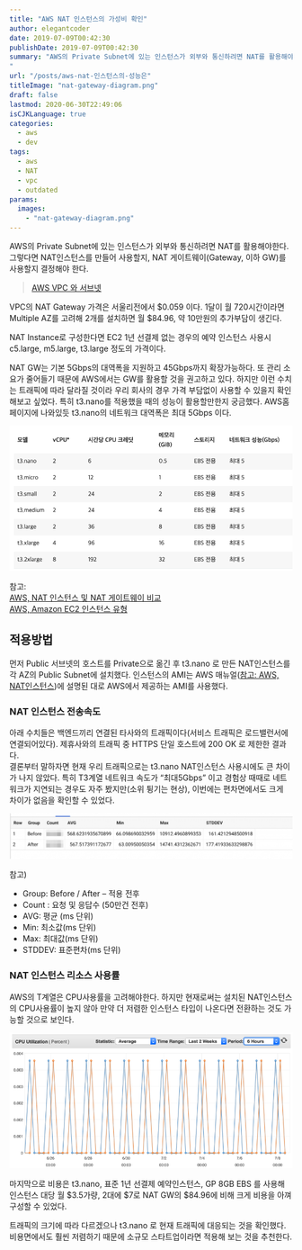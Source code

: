 ```yaml
---
title: "AWS NAT 인스턴스의 가성비 확인"
author: elegantcoder
date: 2019-07-09T00:42:30
publishDate: 2019-07-09T00:42:30
summary: "AWS의 Private Subnet에 있는 인스턴스가 외부와 통신하려면 NAT를 활용해야한다. 그렇다면 NAT인스턴스를 만들어 사용할지, NAT 게이트웨이(Gateway, 이하 GW)를 사용할지 결정해야 한다. AWS VPC 와 서브넷 VPC의 NAT Gateway 가격은 서울리전에서 $0.059 이다. 1달이 월 720시간이라면 Multiple AZ를 고려해 2개를 설치하면 월 $84.96, 약 10만원의 추가부담이 생긴다. NAT Instance로 구성한다면 EC2 1년 선결제 없는 경우의 예약 인스턴스 [&hellip;]
"
url: "/posts/aws-nat-인스턴스의-성능은"
titleImage: "nat-gateway-diagram.png"
draft: false
lastmod: 2020-06-30T22:49:06
isCJKLanguage: true
categories:
  - aws
  - dev
tags:
  - aws
  - NAT
  - vpc
  - outdated
params:
  images:
    - "nat-gateway-diagram.png"
---
```

AWS의 Private Subnet에 있는 인스턴스가 외부와 통신하려면 NAT를 활용해야한다. 그렇다면 NAT인스턴스를 만들어 사용할지, NAT 게이트웨이(Gateway, 이하 GW)를 사용할지 결정해야 한다.

> [AWS VPC 와 서브넷](https://elegantcoder.com/aws-vpc-%ec%99%80-%ec%84%9c%eb%b8%8c%eb%84%b7/)

VPC의 NAT Gateway 가격은 서울리전에서 $0.059 이다. 1달이 월 720시간이라면 Multiple AZ를 고려해 2개를 설치하면 월 $84.96, 약 10만원의 추가부담이 생긴다.

NAT Instance로 구성한다면 EC2 1년 선결제 없는 경우의 예약 인스턴스 사용시 c5.large, m5.large, t3.large 정도의 가격이다.

NAT GW는 기본 5Gbps의 대역폭을 지원하고 45Gbps까지 확장가능하다. 또 관리 소요가 줄어들기 때문에 AWS에서는 GW를 활용할 것을 권고하고 있다. 하지만 이런 수치는 트래픽에 따라 달라질 것이라 우리 회사의 경우 가격 부담없이 사용할 수 있을지 확인해보고 싶었다. 특히 t3.nano를 적용했을 때의 성능이 활용할만한지 궁금했다. AWS홈페이지에 나와있듯 t3.nano의 네트워크 대역폭은 최대 5Gbps 이다.

![](T-classes.png)

참고:  
[AWS, NAT 인스턴스 및 NAT 게이트웨이 비교](https://docs.aws.amazon.com/ko_kr/vpc/latest/userguide/vpc-nat-comparison.html)  
[AWS, Amazon EC2 인스턴스 유형](https://aws.amazon.com/ko/ec2/instance-types/)

적용방법
----

먼저 Public 서브넷의 호스트를 Private으로 옮긴 후 t3.nano 로 만든 NAT인스턴스를 각 AZ의 Public Subnet에 설치했다. 인스턴스의 AMI는 AWS 매뉴얼([참고: AWS, NAT인스턴스](https://docs.aws.amazon.com/ko_kr/vpc/latest/userguide/VPC_NAT_Instance.html))에 설명된 대로 AWS에서 제공하는 AMI를 사용했다.

### NAT 인스턴스 전송속도

아래 수치들은 백엔드끼리 연결된 타사와의 트래픽이다(서비스 트래픽은 로드밸런서에 연결되어있다). 제휴사와의 트래픽 중 HTTPS 단일 호스트에 200 OK 로 제한한 결과다.  
결론부터 말하자면 현재 우리 트래픽으로는 t3.nano NAT인스턴스 사용시에도 큰 차이가 나지 않았다. 특히 T3계열 네트워크 속도가 “최대5Gbps” 이고 경험상 때때로 네트워크가 지연되는 경우도 자주 봤지만(소위 튕기는 현상), 이번에는 편차면에서도 크게 차이가 없음을 확인할 수 있었다.

![](Screen_Shot_2019-07-08_at_9_30_22_PM-1024x165.png)

참고)

-   Group: Before / After – 적용 전후
-   Count : 요청 및 응답수 (50만건 전후)
-   AVG: 평균 (ms 단위)
-   Min: 최소값(ms 단위)
-   Max: 최대값(ms 단위)
-   STDDEV: 표준편차(ms 단위)

### NAT 인스턴스 리소스 사용률

AWS의 T계열은 CPU사용률을 고려해야한다. 하지만 현재로써는 설치된 NAT인스턴스의 CPU사용률이 높지 않아 만약 더 저렴한 인스턴스 타입이 나온다면 전환하는 것도 가능할 것으로 보인다.

![](NAT-resource.png)

마지막으로 비용은 t3.nano, 표준 1년 선결제 예약인스턴스, GP 8GB EBS 를 사용해 인스턴스 대당 월 $3.5가량, 2대에 $7로 NAT GW의 $84.96에 비해 크게 비용을 아껴 구성할 수 있었다.

트래픽의 크기에 따라 다르겠으나 t3.nano 로 현재 트래픽에 대응되는 것을 확인했다. 비용면에서도 훨씬 저렴하기 때문에 소규모 스타트업이라면 적용해 보는 것을 추천한다.